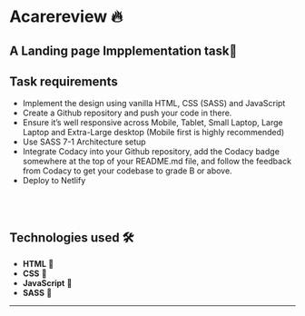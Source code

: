# Acarereview 🔥

## A Landing page Impplementation task🚀
## Task requirements

- Implement the design using vanilla HTML, CSS (SASS) and JavaScript
- Create a Github repository and push your code in there.
- Ensure it’s well responsive across Mobile, Tablet, Small Laptop, Large Laptop and Extra-Large desktop (Mobile first is highly recommended)
- Use SASS 7-1 Architecture setup
- Integrate Codacy into your Github repository, add the Codacy badge somewhere at the top of your README.md file, and follow the feedback from Codacy to get your codebase to grade B or above.
- Deploy to Netlify
<br/>
<br/>

##
## Technologies used 🛠️

- **HTML** 🚀
- **CSS** 🚀
- **JavaScript** 🚀
- **SASS** 🚀

---
